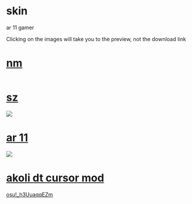 # skin
ar 11 gamer

Clicking on the images will take you to the preview, not the download link



# [nm](https://cdn.discordapp.com/attachments/1250115429263868009/1250115853521911869/Asanagi_Umi.osk?ex=6669c49d&is=6668731d&hm=8389036a9d22a207d77f3e81a4684a067955e492e9bc8a45bb53ff2dd211dc89&)
<img src=""/>

# [sz](https://cdn.discordapp.com/attachments/1250115429263868009/1250115886858240040/sz.osk?ex=6669c4a5&is=66687325&hm=035a68fe79b8ca8aa50a1d914a262ffd3edb69d65484c1bc36d285d58ff2ec3e&)
<img src="https://i.imgur.com/Ya6bswc.png"/>

# [ar 11](https://cdn.discordapp.com/attachments/1250115429263868009/1250115522826076211/cent_hr_ar_11_reading.osk?ex=6669c44e&is=666872ce&hm=d82bcf3c693f55978edd0df5964a5aaa14f933f7a7142dc95f57b0bb6596d323&)
<img src="https://i.imgur.com/oavPMN9.png"/>

# [akoli dt cursor mod](https://www.mediafire.com/file/v2xwkmxhazh3lyg/Rafis_2018-03-26_HDDT_%2528akolibed_edit%2529_yellow_cursor.osk/file)
[osu!_h3UuaqqEZm](https://github.com/Ichizero2310/skin/assets/123803323/20aa3990-d226-461e-a159-7b090f949914)

